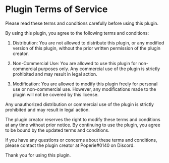 # Plugin Terms of Service

Please read these terms and conditions carefully before using this plugin.

By using this plugin, you agree to the following terms and conditions:

1. Distribution: You are not allowed to distribute this plugin, or any modified version of this plugin, without the prior written permission of the plugin creator.

2. Non-Commercial Use: You are allowed to use this plugin for non-commercial purposes only. Any commercial use of the plugin is strictly prohibited and may result in legal action.

3. Modification: You are allowed to modify this plugin freely for personal use or non-commercial use. However, any modifications made to the plugin will not be covered by this license. 

Any unauthorized distribution or commercial use of the plugin is strictly prohibited and may result in legal action.

The plugin creator reserves the right to modify these terms and conditions at any time without prior notice. By continuing to use the plugin, you agree to be bound by the updated terms and conditions.

If you have any questions or concerns about these terms and conditions, please contact the plugin creator at Poperie#0140 on Discord.

Thank you for using this plugin.
